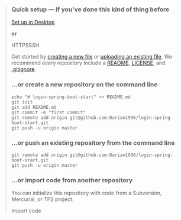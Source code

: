 > ### **Quick setup** — if you’ve done this kind of thing before
>
> [ Set up in Desktop](https://desktop.github.com/)
>
> **or**
>
> HTTPSSSH
>
> Get started by [creating a new file](https://github.com/Darian1996/login-spring-boot-start/new/master) or [uploading an existing file](https://github.com/Darian1996/login-spring-boot-start/upload). We recommend every repository include a [README](https://github.com/Darian1996/login-spring-boot-start/new/master?readme=1), [LICENSE](https://github.com/Darian1996/login-spring-boot-start/new/master?filename=LICENSE.md), and [.gitignore](https://github.com/Darian1996/login-spring-boot-start/new/master?filename=.gitignore).
>
> ### …or create a new repository on the command line
>
> ```
> echo "# login-spring-boot-start" >> README.md
> git init
> git add README.md
> git commit -m "first commit"
> git remote add origin git@github.com:Darian1996/login-spring-boot-start.git
> git push -u origin master
> ```
>
> ### …or push an existing repository from the command line
>
> ```
> git remote add origin git@github.com:Darian1996/login-spring-boot-start.git
> git push -u origin master
> ```
>
> ### …or import code from another repository
>
> You can initialize this repository with code from a Subversion, Mercurial, or TFS project.
>
> Import code
>
>  